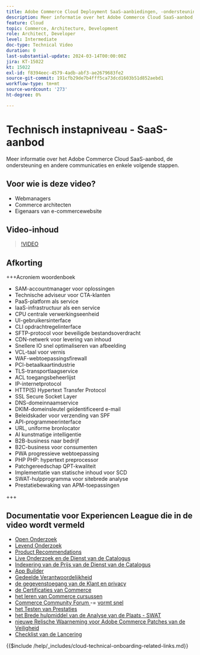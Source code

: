 ```yaml
---
title: Adobe Commerce Cloud Deployment SaaS-aanbiedingen, -ondersteuning en andere communicatie en enkele volgende stappen
description: Meer informatie over het Adobe Commerce Cloud SaaS-aanbod, de ondersteuning en andere communicaties en enkele volgende stappen.
feature: Cloud
topic: Commerce, Architecture, Development
role: Architect, Developer
level: Intermediate
doc-type: Technical Video
duration: 0
last-substantial-update: 2024-03-14T00:00:00Z
jira: KT-15022
kt: 15022
exl-id: f8394eec-4579-4adb-abf3-ae2679683fe2
source-git-commit: 191cfb29de7b4fff5ca73dcd1603b51d852aebd1
workflow-type: tm+mt
source-wordcount: '273'
ht-degree: 0%

---
```


# Technisch instapniveau - SaaS-aanbod

Meer informatie over het Adobe Commerce Cloud SaaS-aanbod, de ondersteuning en andere communicaties en enkele volgende stappen.

## Voor wie is deze video?

- Webmanagers
- Commerce architecten
- Eigenaars van e-commercewebsite

## Video-inhoud

>[!VIDEO](https://video.tv.adobe.com/v/3432838?learn=on&captions=dut)

## Afkorting

+++Acroniem woordenboek

- SAM-accountmanager voor oplossingen
- Technische adviseur voor CTA-klanten
- PaaS-platform als service
- IaaS-infrastructuur als een service
- CPU centrale verwerkingseenheid
- UI-gebruikersinterface
- CLI opdrachtregelinterface
- SFTP-protocol voor beveiligde bestandsoverdracht
- CDN-netwerk voor levering van inhoud
- Snellere IO snel optimaliseren van afbeelding
- VCL-taal voor vernis
- WAF-webtoepassingsfirewall
- PCI-betaalkaartindustrie
- TLS-transportlaagservice
- ACL toegangsbeheerlijst
- IP-internetprotocol
- HTTP(S) Hypertext Transfer Protocol
- SSL Secure Socket Layer
- DNS-domeinnaamservice
- DKIM-domeinsleutel geïdentificeerd e-mail
- Beleidskader voor verzending van SPF
- API-programmeerinterface
- URL, uniforme bronlocator
- AI kunstmatige intelligentie
- B2B-business naar bedrijf
- B2C-business voor consumenten
- PWA progressieve webtoepassing
- PHP PHP: hypertext preprocessor
- Patchgereedschap QPT-kwaliteit
- Implementatie van statische inhoud voor SCD
- SWAT-hulpprogramma voor sitebrede analyse
- Prestatiebewaking van APM-toepassingen

+++

## Documentatie voor Experiencen League die in de video wordt vermeld

- [ Open Onderzoek ](https://experienceleague.adobe.com/docs/commerce-cloud-service/user-guide/configure/service/opensearch.html?lang=nl-NL)
- [ Levend Onderzoek ](https://experienceleague.adobe.com/docs/commerce-merchant-services/live-search/overview.html?lang=nl-NL)
- [ Product Recommendations ](https://experienceleague.adobe.com/docs/commerce-merchant-services/product-recommendations/overview.html?lang=nl-NL)
- [ Live Onderzoek en de Dienst van de Catalogus ](https://experienceleague.adobe.com/docs/events/adobe-developers-live-recordings/2023/nov2023/nov-commerce/commerce-search-and-catalog-service.html?lang=nl-NL)
- [ Indexering van de Prijs van de Dienst van de Catalogus ](https://experienceleague.adobe.com/docs/commerce-merchant-services/price-indexer/price-indexing.html?lang=nl-NL)
- [ App Builder ](https://experienceleague.adobe.com/docs/commerce-learn/tutorials/adobe-developer-app-builder/app-builder-technical-overview.html?lang=nl-NL)
- [ Gedeelde Verantwoordelijkheid ](https://experienceleague.adobe.com/docs/commerce-operations/security-and-compliance/shared-responsibility.html?lang=nl-NL)
- [ de gegevenstoegang van de Klant en privacy ](https://experienceleague.adobe.com/docs/commerce-knowledge-base/kb/announcements/commerce-announcements/adobe-support-customer-data-access-and-privacy.html?lang=nl-NL)
- [ de Certificaties van Commerce ](https://experienceleague.adobe.com/docs/certification/program/technical-certifications/ac/ac-overview.html?lang=nl-NL)
- [ het leren van Commerce cursussen ](https://learning.adobe.com/catalog.html?products=Commerce)
- [ Commerce Community Forum ](https://community.magento.com/)
-= [ vormt snel ](https://experienceleague.adobe.com/docs/commerce-cloud-service/user-guide/cdn/setup-fastly/fastly-configuration.html?lang=nl-NL)
- [ het Testen van Prestaties ](https://experienceleague.adobe.com/nl/docs/commerce-operations/implementation-playbook/best-practices/maintenance/backend-performance)
- [ het Brede hulpmiddel van de Analyse van de Plaats - SWAT ](https://experienceleague.adobe.com/docs/commerce-knowledge-base/kb/support-tools/site-wide-analysis-tool/swat-tool-overview.html?lang=nl-NL&)
- [ nieuwe Relische Waarneming voor Adobe Commerce ](https://experienceleague.adobe.com/docs/commerce-operations/tools/observation-for-adobe-commerce/intro.html?lang=nl-NL)
  [ Patches van de Veiligheid ](https://experienceleague.adobe.com/docs/commerce-operations/release/notes/security-patches/overview.html?lang=nl-NL)
- [ Checklist van de Lancering ](https://experienceleague.adobe.com/docs/commerce-cloud-service/user-guide/launch/checklist.html?lang=nl-NL)

{{$include /help/_includes/cloud-technical-onboarding-related-links.md}}
